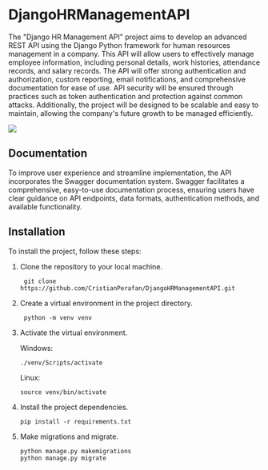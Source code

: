 # **DjangoHRManagementAPI**

The "Django HR Management API" project aims to develop an advanced REST API using the Django Python framework for human resources management in a company. This API will allow users to effectively manage employee information, including personal details, work histories, attendance records, and salary records. The API will offer strong authentication and authorization, custom reporting, email notifications, and comprehensive documentation for ease of use. API security will be ensured through practices such as token authentication and protection against common attacks. Additionally, the project will be designed to be scalable and easy to maintain, allowing the company's future growth to be managed efficiently.

![](https://1000marcas.net/wp-content/uploads/2021/06/Django-Logo.png)  


## **Documentation**
To improve user experience and streamline implementation, the API incorporates the Swagger documentation system. Swagger facilitates a comprehensive, easy-to-use documentation process, ensuring users have clear guidance on API endpoints, data formats, authentication methods, and available functionality.

## **Installation**

To install the project, follow these steps:

1. Clone the repository to your local machine.
   ```shell
    git clone https://github.com/CristianPerafan/DjangoHRManagementAPI.git
    ```
2. Create a virtual environment in the project directory.
    ```shell
     python -m venv venv
     ```
3. Activate the virtual environment.

    Windows:
    ```shell
    ./venv/Scripts/activate
    ```
    Linux:
    ```shell
    source venv/bin/activate
    ```
4. Install the project dependencies.
    ```shell
    pip install -r requirements.txt
    ```
5. Make migrations and migrate.
    ```shell
    python manage.py makemigrations
    python manage.py migrate
    ```




